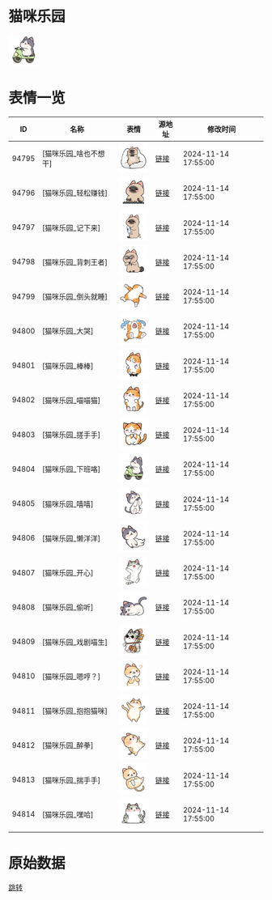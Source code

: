 # 猫咪乐园

<img src="./cover.png" height="60" alt="cover" />

# 表情一览

|ID|名称|表情|源地址|修改时间|
|----|----|----|----|----|
|94795|[猫咪乐园_啥也不想干]|<img src="./pic/094795_%5B猫咪乐园_啥也不想干%5D.png" height="60" alt="啥也不想干"/>|[链接](https://i0.hdslb.com/bfs/garb/a3393b38f329bc9c347bba5c6d1c6ecdb7e63267.png)|2024-11-14 17:55:00|
|94796|[猫咪乐园_轻松赚钱]|<img src="./pic/094796_%5B猫咪乐园_轻松赚钱%5D.png" height="60" alt="轻松赚钱"/>|[链接](https://i0.hdslb.com/bfs/garb/4d87f9c42f97633bb37546272f082f199e478947.png)|2024-11-14 17:55:00|
|94797|[猫咪乐园_记下来]|<img src="./pic/094797_%5B猫咪乐园_记下来%5D.png" height="60" alt="记下来"/>|[链接](https://i0.hdslb.com/bfs/garb/768bdb46f122f88437257c39b1537b1c6cdda126.png)|2024-11-14 17:55:00|
|94798|[猫咪乐园_背刺王者]|<img src="./pic/094798_%5B猫咪乐园_背刺王者%5D.png" height="60" alt="背刺王者"/>|[链接](https://i0.hdslb.com/bfs/garb/a708f29c84535ca3a77041cb4b24d58321260992.png)|2024-11-14 17:55:00|
|94799|[猫咪乐园_倒头就睡]|<img src="./pic/094799_%5B猫咪乐园_倒头就睡%5D.png" height="60" alt="倒头就睡"/>|[链接](https://i0.hdslb.com/bfs/garb/a592fde343d860edb37d881d3a295b7052fdb948.png)|2024-11-14 17:55:00|
|94800|[猫咪乐园_大哭]|<img src="./pic/094800_%5B猫咪乐园_大哭%5D.png" height="60" alt="大哭"/>|[链接](https://i0.hdslb.com/bfs/garb/2fc81074aab432ac577a636269aeed6e9605be2e.png)|2024-11-14 17:55:00|
|94801|[猫咪乐园_棒棒]|<img src="./pic/094801_%5B猫咪乐园_棒棒%5D.png" height="60" alt="棒棒"/>|[链接](https://i0.hdslb.com/bfs/garb/63da21e5f11786262e73975770e7ee6035fa6227.png)|2024-11-14 17:55:00|
|94802|[猫咪乐园_喵喵猫]|<img src="./pic/094802_%5B猫咪乐园_喵喵猫%5D.png" height="60" alt="喵喵猫"/>|[链接](https://i0.hdslb.com/bfs/garb/074f0970423c336b006b84a0c6078d593e9d1f9e.png)|2024-11-14 17:55:00|
|94803|[猫咪乐园_搓手手]|<img src="./pic/094803_%5B猫咪乐园_搓手手%5D.png" height="60" alt="搓手手"/>|[链接](https://i0.hdslb.com/bfs/garb/7387cc920487205faef705d8123f483804674eb8.png)|2024-11-14 17:55:00|
|94804|[猫咪乐园_下班咯]|<img src="./pic/094804_%5B猫咪乐园_下班咯%5D.png" height="60" alt="下班咯"/>|[链接](https://i0.hdslb.com/bfs/garb/9f3c22742a375fe7d6a407f87a3e0b9d95becdd6.png)|2024-11-14 17:55:00|
|94805|[猫咪乐园_嘻嘻]|<img src="./pic/094805_%5B猫咪乐园_嘻嘻%5D.png" height="60" alt="嘻嘻"/>|[链接](https://i0.hdslb.com/bfs/garb/dc995f6fb3039a50d9089f41f9e5ce6004261bd3.png)|2024-11-14 17:55:00|
|94806|[猫咪乐园_懒洋洋]|<img src="./pic/094806_%5B猫咪乐园_懒洋洋%5D.png" height="60" alt="懒洋洋"/>|[链接](https://i0.hdslb.com/bfs/garb/6181043482a1610f4c0546bc34c9a0ab6dc041e3.png)|2024-11-14 17:55:00|
|94807|[猫咪乐园_开心]|<img src="./pic/094807_%5B猫咪乐园_开心%5D.png" height="60" alt="开心"/>|[链接](https://i0.hdslb.com/bfs/garb/f1082af1a5e3be1d9d13c629645495ef4b7c75f2.png)|2024-11-14 17:55:00|
|94808|[猫咪乐园_偷听]|<img src="./pic/094808_%5B猫咪乐园_偷听%5D.png" height="60" alt="偷听"/>|[链接](https://i0.hdslb.com/bfs/garb/b14878963da21cf9ade0a2ee86759ed0ce28c2b0.png)|2024-11-14 17:55:00|
|94809|[猫咪乐园_戏剧喵生]|<img src="./pic/094809_%5B猫咪乐园_戏剧喵生%5D.png" height="60" alt="戏剧喵生"/>|[链接](https://i0.hdslb.com/bfs/garb/0f677d331e441c9ae9ae752e23a08b97ee795d81.png)|2024-11-14 17:55:00|
|94810|[猫咪乐园_嗯哼？]|<img src="./pic/094810_%5B猫咪乐园_嗯哼？%5D.png" height="60" alt="嗯哼？"/>|[链接](https://i0.hdslb.com/bfs/garb/716595317f059cac547dd9d73ac1a1375accbc0b.png)|2024-11-14 17:55:00|
|94811|[猫咪乐园_抱抱猫咪]|<img src="./pic/094811_%5B猫咪乐园_抱抱猫咪%5D.png" height="60" alt="抱抱猫咪"/>|[链接](https://i0.hdslb.com/bfs/garb/a895d54e8c2767ca9a019b03a130ac889c120540.png)|2024-11-14 17:55:00|
|94812|[猫咪乐园_醉拳]|<img src="./pic/094812_%5B猫咪乐园_醉拳%5D.png" height="60" alt="醉拳"/>|[链接](https://i0.hdslb.com/bfs/garb/677937d81c37d7484e65a9e6b9514ab2daf88a8e.png)|2024-11-14 17:55:00|
|94813|[猫咪乐园_揣手手]|<img src="./pic/094813_%5B猫咪乐园_揣手手%5D.png" height="60" alt="揣手手"/>|[链接](https://i0.hdslb.com/bfs/garb/a9e38f0bcb2e7ca4d508d8ac70dc4a7996586489.png)|2024-11-14 17:55:00|
|94814|[猫咪乐园_嘿哈]|<img src="./pic/094814_%5B猫咪乐园_嘿哈%5D.png" height="60" alt="嘿哈"/>|[链接](https://i0.hdslb.com/bfs/garb/32ccd4ab09afeb839c9dfde8c1bae89c19e6563a.png)|2024-11-14 17:55:00|

# 原始数据

[跳转](./raw.json)

